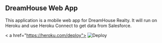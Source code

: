 DreamHouse Web App
------------------

This application is a mobile web app for DreamHouse Realty. It will run on Heroku and use Heroku Connect to get data from Salesforce.

< a href="https://heroku.com/deploy">
  <img src="https://www.herokucdn.com/deploy/button.svg" alt="Deploy">
</a>
